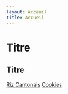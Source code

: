 ```yaml
---
layout: Acceuil
title: Accueil
---
```


# Titre
## Titre
[Riz Cantonais](page1.md) 
[Cookies](page2.md)
